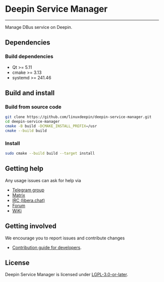 # Deepin Service Manager

------------
Manage DBus service on Deepin.

## Dependencies

### Build dependencies

* Qt >= 5.11
* cmake >= 3.13
* systemd >= 241.46

## Build and install

### Build from source code

```bash
git clone https://github.com/linuxdeepin/deepin-service-manager.git
cd deepin-service-manager
cmake -B build -DCMAKE_INSTALL_PREFIX=/usr
cmake --build build
```

### Install

```bash
sudo cmake --build build --target install
```

## Getting help

Any usage issues can ask for help via

* [Telegram group](https://t.me/deepin)
* [Matrix](https://matrix.to/#/#deepin-community:matrix.org)
* [IRC (libera.chat)](https://web.libera.chat/#deepin-community)
* [Forum](https://bbs.deepin.org)
* [WiKi](https://wiki.deepin.org/)

## Getting involved

We encourage you to report issues and contribute changes

* [Contribution guide for developers](https://github.com/linuxdeepin/developer-center/wiki/Contribution-Guidelines-for-Developers-en).

## License

Deepin Service Manager is licensed under [LGPL-3.0-or-later](LICENSE).
